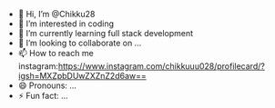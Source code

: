 - 👋 Hi, I’m @Chikku28
- 👀 I’m interested in coding 
- 🌱 I’m currently learning full stack development 
- 💞️ I’m looking to collaborate on ...
- 📫 How to reach me instagram:https://www.instagram.com/chikkuuu028/profilecard/?igsh=MXZpbDUwZXZnZ2d6aw==
- 😄 Pronouns: ...
- ⚡ Fun fact: ...

<!---
Chikku28/Chikku28 is a ✨ special ✨ repository because its `README.md` (this file) appears on your GitHub profile.
You can click the Preview link to take a look at your changes.
--->
